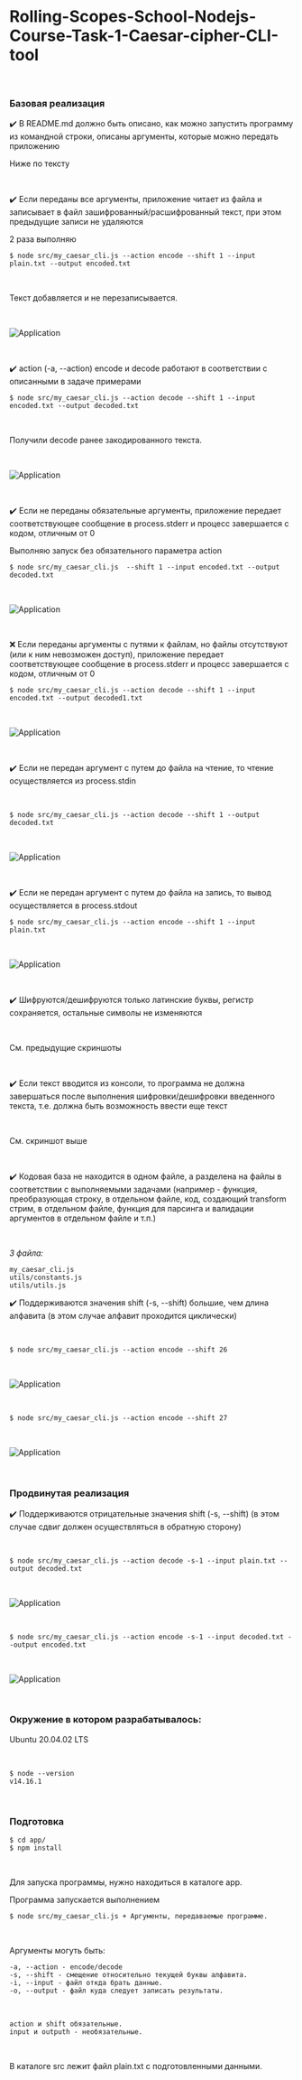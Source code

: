 # Rolling-Scopes-School-Nodejs-Course-Task-1-Caesar-cipher-CLI-tool

<br/>

### Базовая реализация

:heavy_check_mark: В README.md должно быть описано, как можно запустить программу из командной строки, описаны аргументы, которые можно передать приложению

Ниже по тексту

<br/>

:heavy_check_mark: Если переданы все аргументы, приложение читает из файла и записывает в файл зашифрованный/расшифрованный текст, при этом предыдущие записи не удаляются

2 раза выполняю

    $ node src/my_caesar_cli.js --action encode --shift 1 --input plain.txt --output encoded.txt

<br/>

Текст добавляется и не перезаписывается.

<br/>

![Application](/img/pic-01.png?raw=true)

<br/>

:heavy_check_mark: action (-a, --action) encode и decode работают в соответствии с описанными в задаче примерами

    $ node src/my_caesar_cli.js --action decode --shift 1 --input encoded.txt --output decoded.txt

<br/>

Получили decode ранее закодированного текста.

<br/>

![Application](/img/pic-02.png?raw=true)

<br/>

:heavy_check_mark: Если не переданы обязательные аргументы, приложение передает соответствующее сообщение в process.stderr и прoцесс завершается с кодом, отличным от 0

Выполняю запуск без обязательного параметра action

    $ node src/my_caesar_cli.js  --shift 1 --input encoded.txt --output decoded.txt

<br/>

![Application](/img/pic-03.png?raw=true)

<br/>

:x: Если переданы аргументы с путями к файлам, но файлы отсутствуют (или к ним невозможен доступ), приложение передает соответствующее сообщение в process.stderr и прoцесс завершается с кодом, отличным от 0

    $ node src/my_caesar_cli.js --action decode --shift 1 --input encoded.txt --output decoded1.txt

<br/>

![Application](/img/pic-04.png?raw=true)

<br/>

:heavy_check_mark: Если не передан аргумент с путем до файла на чтение, то чтение осуществляется из process.stdin

<br/>

    $ node src/my_caesar_cli.js --action decode --shift 1 --output decoded.txt

<br/>

![Application](/img/pic-05.png?raw=true)

<br/>

:heavy_check_mark: Если не передан аргумент с путем до файла на запись, то вывод осуществляется в process.stdout

    $ node src/my_caesar_cli.js --action encode --shift 1 --input plain.txt

<br/>

![Application](/img/pic-06.png?raw=true)

<br/>

:heavy_check_mark: Шифруются/дешифруются только латинские буквы, регистр сохраняется, остальные символы не изменяются

<br/>

См. предыдущие скриншоты

<br/>

:heavy_check_mark: Если текст вводится из консоли, то программа не должна завершаться после выполнения шифровки/дешифровки введенного текста, т.е. должна быть возможность ввести еще текст

<br/>

См. скриншот выше

<br/>

:heavy_check_mark: Кодовая база не находится в одном файле, а разделена на файлы в соответствии с выполняемыми задачами (например - функция, преобразующая строку, в отдельном файле, код, создающий transform стрим, в отдельном файле, функция для парсинга и валидации аргументов в отдельном файле и т.п.)

<br/>

_3 файла:_

```
my_caesar_cli.js
utils/constants.js
utils/utils.js
```

:heavy_check_mark: Поддерживаются значения shift (-s, --shift) большие, чем длина алфавита (в этом случае алфавит проходится циклически)

<br/>

    $ node src/my_caesar_cli.js --action encode --shift 26

<br/>

![Application](/img/pic-07.png?raw=true)

<br/>

    $ node src/my_caesar_cli.js --action encode --shift 27

<br/>

![Application](/img/pic-08.png?raw=true)

<br/>

### Продвинутая реализация

:heavy_check_mark: Поддерживаются отрицательные значения shift (-s, --shift) (в этом случае сдвиг должен осуществляться в обратную сторону)

<br/>

    $ node src/my_caesar_cli.js --action decode -s-1 --input plain.txt --output decoded.txt

<br/>

![Application](/img/pic-09.png?raw=true)

<br/>

    $ node src/my_caesar_cli.js --action encode -s-1 --input decoded.txt --output encoded.txt

<br/>

![Application](/img/pic-10.png?raw=true)

<br/>

### Окружение в котором разрабатывалось:

Ubuntu 20.04.02 LTS

<br/>

    $ node --version
    v14.16.1

<br/>

### Подготовка

    $ cd app/
    $ npm install

<br/>

Для запуска программы, нужно находиться в каталоге app.

Программа запускается выполнением

    $ node src/my_caesar_cli.js + Аргументы, передаваемые программе.

<br/>

Аргументы могуть быть:

```
-a, --action - encode/decode
-s, --shift - смещение относительно текущей буквы алфавита.
-i, --input - файл откда брать данные.
-o, --output - файл куда следует записать результаты.
```

<br/>

```
action и shift обязательные.
input и outputh - необязательные.
```

<br/>

В каталоге src лежит файл plain.txt с подготовленными данными.
